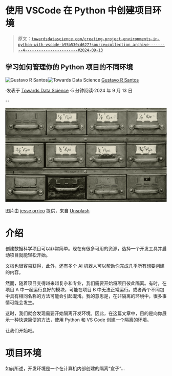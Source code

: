 # 使用 VSCode 在 Python 中创建项目环境

> 原文：[`towardsdatascience.com/creating-project-environments-in-python-with-vscode-b95b530cd627?source=collection_archive---------4-----------------------#2024-09-13`](https://towardsdatascience.com/creating-project-environments-in-python-with-vscode-b95b530cd627?source=collection_archive---------4-----------------------#2024-09-13)

## 学习如何管理你的 Python 项目的不同环境

[](https://gustavorsantos.medium.com/?source=post_page---byline--b95b530cd627--------------------------------)![Gustavo R Santos](https://gustavorsantos.medium.com/?source=post_page---byline--b95b530cd627--------------------------------)[](https://towardsdatascience.com/?source=post_page---byline--b95b530cd627--------------------------------)![Towards Data Science](https://towardsdatascience.com/?source=post_page---byline--b95b530cd627--------------------------------) [Gustavo R Santos](https://gustavorsantos.medium.com/?source=post_page---byline--b95b530cd627--------------------------------)

·发表于 [Towards Data Science](https://towardsdatascience.com/?source=post_page---byline--b95b530cd627--------------------------------) ·5 分钟阅读·2024 年 9 月 13 日

--

![](img/72dbc2094f3f48c1b20d70bd4deab7a6.png)

图片由 [jesse orrico](https://unsplash.com/@jessedo81?utm_content=creditCopyText&utm_medium=referral&utm_source=unsplash) 提供，来自 [Unsplash](https://unsplash.com/photos/gray-metal-drawers-h6xNSDlgciU?utm_content=creditCopyText&utm_medium=referral&utm_source=unsplash)

# 介绍

创建数据科学项目可以非常简单。现在有很多可用的资源，选择一个开发工具并启动项目就能轻松开始。

文档也很容易获得，此外，还有多个 AI 机器人可以帮助你完成几乎所有想要创建的内容。

然而，随着项目变得越来越复杂和专业，我们需要开始将项目彼此隔离。有时，在项目 A 中一起运行良好的模块，可能在项目 B 中无法正常运行。或者两个不同包中具有相同名称的方法可能会引起混淆。我的意思是，在非隔离的环境中，很多事情可能会发生。

这时，我们就会发现需要开始隔离开发环境。因此，在这篇文章中，目的是向你展示一种快速简便的方法，使用 Python 和 VS Code 创建一个隔离的环境。

让我们开始吧。

# 项目环境

如前所述，开发环境是一个在计算机内部创建的隔离“盒子”…
